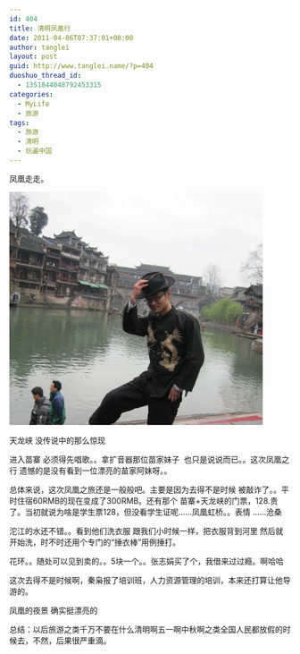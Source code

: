 ```yaml
---
id: 404
title: 清明凤凰行
date: 2011-04-06T07:37:01+00:00
author: tanglei
layout: post
guid: http://www.tanglei.name/?p=404
duoshuo_thread_id:
  - 1351844048792453315
categories:
  - MyLife
  - 旅游
tags:
  - 旅游
  - 清明
  - 玩遍中国
---
```

凤凰走走。

[<img class="aligncenter size-full wp-image-402" title="tufei" src="/wp-content/uploads/2011/04/tufei.jpg" alt=""  />](/wp-content/uploads/2011/04/tufei.jpg)

[<img class="aligncenter size-medium wp-image-400" title="IMG_1694" src="/wp-content/uploads/2011/04/IMG_1694-300x225.jpg" alt=""  />](/wp-content/uploads/2011/04/IMG_1694.jpg)天龙峡 没传说中的那么惊现

[<img class="aligncenter size-medium wp-image-399" title="IMG_1512" src="/wp-content/uploads/2011/04/IMG_1512-300x225.jpg" alt=""  />](/wp-content/uploads/2011/04/IMG_1512.jpg)进入苗寨 必须得先唱歌。。拿扩音器那位苗家妹子  也只是说说而已。。这次凤凰之行 遗憾的是没有看到一位漂亮的苗家阿妹呀。。

[<img class="aligncenter size-medium wp-image-398" title="IMG_1491" src="/wp-content/uploads/2011/04/IMG_1491-300x225.jpg" alt=""  />](/wp-content/uploads/2011/04/IMG_1491.jpg)总体来说，这次凤凰之旅还是一般般吧。主要是因为去得不是时候 被敲诈了。。平时住宿60RMB的现在变成了300RMB。还有那个 苗寨+天龙峡的门票，128.贵了。当初就说为啥是学生票128，但没看学生证呢……[<img class="aligncenter size-medium wp-image-397" title="IMG_1437" src="/wp-content/uploads/2011/04/IMG_1437-300x225.jpg" alt=""  />](/wp-content/uploads/2011/04/IMG_1437.jpg)凤凰虹桥。。表情 ……沧桑

[<img class="aligncenter size-medium wp-image-396" title="IMG_1405" src="/wp-content/uploads/2011/04/IMG_1405-300x225.jpg" alt=""  />](/wp-content/uploads/2011/04/IMG_1405.jpg)沱江的水还不错。。看到他们洗衣服 跟我们小时候一样，把衣服背到河里 然后就开始洗，时不时还用个专门的“捶衣棒”用例捶打。

[<img class="aligncenter size-medium wp-image-394" title="IMG_1215" src="/wp-content/uploads/2011/04/IMG_1215-300x225.jpg" alt=""  />](/wp-content/uploads/2011/04/IMG_1215.jpg)花环。。随处可以见到卖的。。5块一个。。张志娟买了个，我借来过过瘾。啊哈哈

[<img class="aligncenter size-medium wp-image-393" title="IMG_1134" src="/wp-content/uploads/2011/04/IMG_1134-300x225.jpg" alt=""  />](/wp-content/uploads/2011/04/IMG_1134.jpg)这次去得不是时候啊，秦枭报了培训班，人力资源管理的培训，本来还打算让他导游的。

[<img class="aligncenter size-medium wp-image-392" title="110403200353" src="/wp-content/uploads/2011/04/110403200353-300x225.jpg" alt=""  />](/wp-content/uploads/2011/04/110403200353.jpg)凤凰的夜景 确实挺漂亮的

总结：以后旅游之类千万不要在什么清明啊五一啊中秋啊之类全国人民都放假的时候去，不然，后果很严重滴。
